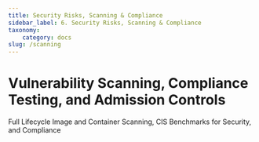 ```yaml
---
title: Security Risks, Scanning & Compliance
sidebar_label: 6. Security Risks, Scanning & Compliance
taxonomy:
    category: docs
slug: /scanning
---
```


# Vulnerability Scanning, Compliance Testing, and Admission Controls

Full Lifecycle Image and Container Scanning, CIS Benchmarks for Security, and Compliance
